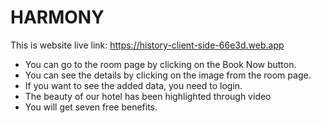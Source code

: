 # HARMONY

This is website live link: https://history-client-side-66e3d.web.app

- You can go to the room page by clicking on the Book Now button.
- You can see the details by clicking on the image from the room page.
- If you want to see the added data, you need to login.
- The beauty of our hotel has been highlighted through video
- You will get seven free benefits.
